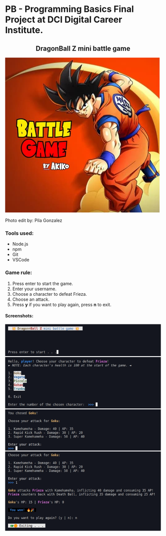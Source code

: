 # PB - Programming Basics Final Project at DCI Digital Career Institute.

<h2 align="center">DragonBall Z mini battle game</h2>


<!-- <p align="center">
  <img src="/images/battle-game.jpg" />
</p> -->
![](images/battle-game.jpg)

Photo edit by: Pila Gonzalez


### Tools used:
- Node.js
- npm
- Git
- VSCode

### Game rule:
1. Press enter to start the game.
2. Enter your username.
3. Choose a character to defeat Frieza.
4. Choose an attack.
5. Press **y** if you want to play again, press **n** to exit.

#### Screenshots:
![](images/Screenshot-battle-game1.png)
![](images/Screenshot-battle-game2.png)
![](images/Screenshot-battle-game3.png)
![](images/Screenshot-battle-game4.png)